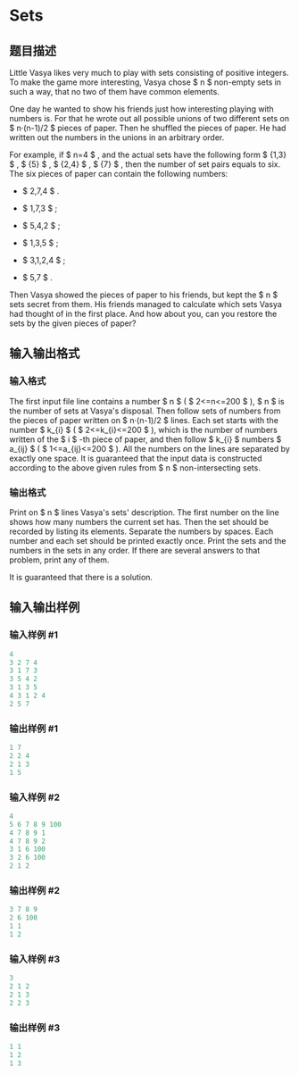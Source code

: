 # Sets

## 题目描述

Little Vasya likes very much to play with sets consisting of positive integers. To make the game more interesting, Vasya chose $ n $ non-empty sets in such a way, that no two of them have common elements.

One day he wanted to show his friends just how interesting playing with numbers is. For that he wrote out all possible unions of two different sets on $ n·(n-1)/2 $ pieces of paper. Then he shuffled the pieces of paper. He had written out the numbers in the unions in an arbitrary order.

For example, if $ n=4 $ , and the actual sets have the following form $ {1,3} $ , $ {5} $ , $ {2,4} $ , $ {7} $ , then the number of set pairs equals to six. The six pieces of paper can contain the following numbers:

- $ 2,7,4 $ .

- $ 1,7,3 $ ;

- $ 5,4,2 $ ;

- $ 1,3,5 $ ;

- $ 3,1,2,4 $ ;

- $ 5,7 $ .

Then Vasya showed the pieces of paper to his friends, but kept the $ n $ sets secret from them. His friends managed to calculate which sets Vasya had thought of in the first place. And how about you, can you restore the sets by the given pieces of paper?

## 输入输出格式

### 输入格式

The first input file line contains a number $ n $ ( $ 2<=n<=200 $ ), $ n $ is the number of sets at Vasya's disposal. Then follow sets of numbers from the pieces of paper written on $ n·(n-1)/2 $ lines. Each set starts with the number $ k_{i} $ ( $ 2<=k_{i}<=200 $ ), which is the number of numbers written of the $ i $ -th piece of paper, and then follow $ k_{i} $ numbers $ a_{ij} $ ( $ 1<=a_{ij}<=200 $ ). All the numbers on the lines are separated by exactly one space. It is guaranteed that the input data is constructed according to the above given rules from $ n $ non-intersecting sets.

### 输出格式

Print on $ n $ lines Vasya's sets' description. The first number on the line shows how many numbers the current set has. Then the set should be recorded by listing its elements. Separate the numbers by spaces. Each number and each set should be printed exactly once. Print the sets and the numbers in the sets in any order. If there are several answers to that problem, print any of them.

It is guaranteed that there is a solution.

## 输入输出样例

### 输入样例 #1

```cpp
4
3 2 7 4
3 1 7 3
3 5 4 2
3 1 3 5
4 3 1 2 4
2 5 7

```
### 输出样例 #1

```cpp
1 7 
2 2 4 
2 1 3 
1 5 

```
### 输入样例 #2

```cpp
4
5 6 7 8 9 100
4 7 8 9 1
4 7 8 9 2
3 1 6 100
3 2 6 100
2 1 2

```
### 输出样例 #2

```cpp
3 7 8 9 
2 6 100 
1 1 
1 2 

```
### 输入样例 #3

```cpp
3
2 1 2
2 1 3
2 2 3

```
### 输出样例 #3

```cpp
1 1 
1 2 
1 3 

```
